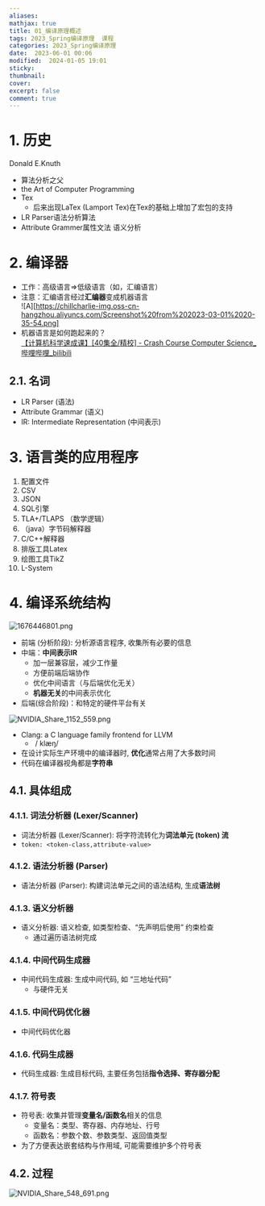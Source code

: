 ```yaml
---
aliases: 
mathjax: true
title: 01_编译原理概述
tags: 2023_Spring编译原理  课程
categories: 2023_Spring编译原理 
date:  2023-06-01 00:06
modified:  2024-01-05 19:01
sticky:
thumbnail:
cover: 
excerpt: false
comment: true
---
```


# 1. 历史

Donald E.Knuth 

- 算法分析之父
- the Art of Computer Programming
- Tex
	- 后来出现LaTex (Lamport Tex)在Tex的基础上增加了宏包的支持
- LR Parser语法分析算法
- Attribute Grammer属性文法 语义分析

# 2. 编译器

- 工作：高级语言=>低级语言（如，汇编语言）
- 注意：汇编语言经过**汇编器**变成机器语言  
![A][https://chillcharlie-img.oss-cn-hangzhou.aliyuncs.com/Screenshot%20from%202023-03-01%2020-35-54.png]
- 机器语言是如何跑起来的？  
[【计算机科学速成课】[40集全/精校] - Crash Course Computer Science_哔哩哔哩_bilibili](https://www.bilibili.com/video/BV1EW411u7th/?spm_id_from=333.337.search-card.all.click)

## 2.1. 名词

- LR Parser (语法)
- Attribute Grammar (语义)
- IR: Intermediate Representation (中间表示)

# 3. 语言类的应用程序

1. 配置文件
2. CSV
3. JSON
4. SQL引擎
5. TLA+/TLAPS （数学逻辑）
6. （java）字节码解释器
7. C/C++解释器
8. 排版工具Latex
9. 绘图工具TikZ
10. L-System

# 4. 编译系统结构

![1676446801.png](https://chillcharlie-img.oss-cn-hangzhou.aliyuncs.com/imgae/2023/02/15/8e7b8c9abd387a8cf5f9abdab33bc3c8_1676446801.png)

- 前端 (分析阶段): 分析源语言程序, 收集所有必要的信息
- 中端：**中间表示IR**
	- 加一层兼容层，减少工作量
	- 方便前端后端协作
	- 优化中间语言（与后端优化无关）
	- **机器无关**的中间表示优化
- 后端(综合阶段)：和特定的硬件平台有关

![NVIDIA_Share_1152_559.png](https://chillcharlie-img.oss-cn-hangzhou.aliyuncs.com/imgae/2023/03/01/b836e4b293f39d80d66bb3e8bce10ebf_NVIDIA_Share_1152_559.png)

- Clang: a C language family frontend for LLVM
	-  / klæŋ/
- 在设计实际生产环境中的编译器时, **优化**通常占用了大多数时间
- 代码在编译器视角都是**字符串**

## 4.1. 具体组成

### 4.1.1. 词法分析器 (Lexer/Scanner)

- 词法分析器 (Lexer/Scanner): 将字符流转化为**词法单元 (token) 流**
- `token: <token-class,attribute-value>`

### 4.1.2. 语法分析器 (Parser)

- 语法分析器 (Parser): 构建词法单元之间的语法结构, 生成**语法树**

### 4.1.3. 语义分析器

- 语义分析器: 语义检查, 如类型检查、“先声明后使用” 约束检查
	- 通过遍历语法树完成

### 4.1.4. 中间代码生成器

- 中间代码生成器: 生成中间代码, 如 “三地址代码”
	- 与硬件无关

### 4.1.5. 中间代码优化器

- 中间代码优化器

### 4.1.6. 代码生成器

- 代码生成器: 生成目标代码, 主要任务包括**指令选择、寄存器分配**

### 4.1.7. 符号表

- 符号表: 收集并管理**变量名/函数名**相关的信息
	- 变量名：类型、寄存器、内存地址、行号
	- 函数名：参数个数、参数类型、返回值类型
- 为了方便表达嵌套结构与作用域, 可能需要维护多个符号表

## 4.2. 过程

![NVIDIA_Share_548_691.png](https://chillcharlie-img.oss-cn-hangzhou.aliyuncs.com/imgae/2023/03/01/d2b65110e3b3d244508f4c30e8e977c7_NVIDIA_Share_548_691.png)
